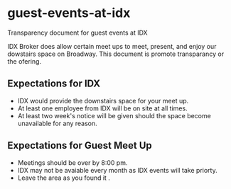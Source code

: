# guest-events-at-idx
Transparency document for guest events at IDX 

IDX Broker does allow certain meet ups to meet, present, and enjoy our dowstairs space on Broadway. This document is promote transparancy or the ofering.

## Expectations for IDX

* IDX would provide the downstairs space for your meet up.
* At least one employee from IDX will be on site at all times.
* At least two week's notice will be given should the space become unavailable for any reason.

## Expectations for Guest Meet Up

* Meetings should be over by 8:00 pm.
* IDX may not be avaiable every month as IDX events will take priorty.
* Leave the area as you found it
.
